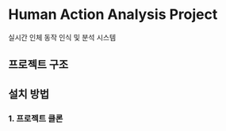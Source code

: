 # Human Action Analysis Project

실시간 인체 동작 인식 및 분석 시스템

## 프로젝트 구조

## 설치 방법

### 1. 프로젝트 클론


<!-- git upload test -->